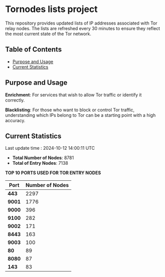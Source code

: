 # Tornodes lists project

This repository provides updated lists of IP addresses associated with Tor relay nodes. The lists are refreshed every 30 minutes to ensure they reflect the most current state of the Tor network.

## Table of Contents

- [Purpose and Usage](#purpose-and-usage)
- [Current Statistics](#current-statistics)


## Purpose and Usage

**Enrichment**: For services that wish to allow Tor traffic or identify it correctly.

**Blacklisting**: For those who want to block or control Tor traffic, understanding which IPs belong to Tor can be a starting point with a high accuracy.

## Current Statistics

Last update time : 2024-10-12 14:00:11 UTC

- **Total Number of Nodes**: 8781
- **Total of Entry Nodes**: 7138

**TOP 10 PORTS USED FOR TOR ENTRY NODES**

| **Port** | **Number of Nodes** |
|------|-----------------|
| **443**   | 2297  |
| **9001**   | 1776  |
| **9000**   | 396  |
| **9100**   | 282  |
| **9002**   | 171  |
| **8443**   | 163  |
| **9003**   | 100  |
| **80**   | 89  |
| **8080**   | 87  |
| **143**   | 83  |

